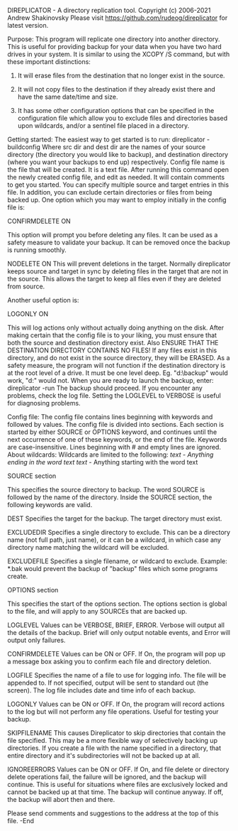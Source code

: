 DIREPLICATOR - A directory replication tool.
Copyright (c) 2006-2021 Andrew Shakinovsky
Please visit https://github.com/rudeog/direplicator for latest version.


Purpose:
This program will replicate one directory into another directory. This is 
useful for providing backup for your data when you have two hard drives in
your system. It is similar to using the XCOPY /S command, but with these
important distinctions:

1. It will erase files from the destination that no longer exist in the source.

2. It will not copy files to the destination if they already exist there and 
   have the same date/time and size.

3. It has some other configuration options that can be specified in the 
   configuration file which allow you to exclude files and directories based
   upon wildcards, and/or a sentinel file placed in a directory.
   
Getting started:
The easiest way to get started is to run:
  direplicator -buildconfig <config file name> <src dir> <dest dir>
Where src dir and dest dir are the names of your source directory (the directory
you would like to backup), and destination directory (where you want your
backups to end up) respectively. Config file name is the file that will be created.
It is a text file. After running this command open the newly created config file,
and edit as needed. It will contain comments to get you started. 
You can specify multiple source and target entries in this file. In addition, you 
can exclude certain directories or files from being backed up. 
One option which you may want to employ initially in the config file is:

CONFIRMDELETE ON

This option will prompt you before deleting any files. It can be used as a safety
measure to validate your backup. It can be removed once the backup is running
smoothly. 

NODELETE ON
This will prevent deletions in the target. Normally direplicator keeps source and
target in sync by deleting files in the target that are not in the source. This
allows the target to keep all files even if they are deleted from source.

Another useful option is:

LOGONLY ON

This will log actions only without actually doing anything on the disk.
After making certain that the config file is to your liking, you must ensure that
both the source and destination directory exist. Also ENSURE THAT THE DESTINATION
DIRECTORY CONTAINS NO FILES! If any files exist in this directory, and do not exist
in the source directory, they will be ERASED. As a safety measure, the program will
not function if the destination directory is at the root level of a drive. It must
be one level deep. Eg. "d:\backup" would work, "d:\" would not. 
When you are ready to launch the backup, enter:
direplicator -run <config file name>
The backup should proceed. If you encounter any problems, check the log file. Setting
the LOGLEVEL to VERBOSE is useful for diagnosing problems.

Config file:
The config file contains lines beginning with keywords and followed by values. 
The config file is divided into sections. Each section is started by either SOURCE or
OPTIONS keyword, and continues until the next occurrence of one of these keywords, or
the end of the file. Keywords are case-insensitive. Lines beginning with # and empty lines 
are ignored. 
About wildcards: Wildcards are limited to the following:
*text - Anything ending in the word text
text* - Anything starting with the word text

SOURCE section

This specifies the source directory to backup. The word SOURCE is followed by the name of
the directory. Inside the SOURCE section, the following keywords are valid.

  DEST <directory name>
Specifies the target for the backup. The target directory must exist.

  EXCLUDEDIR <dirspec>
Specifies a single directory to exclude. This can be a directory name (not full path, just name),
or it can be a wildcard, in which case any directory name matching the wildcard will be excluded. 

  EXCLUDEFILE <filespec>
Specifies a single filename, or wildcard to exclude. Example: *.bak would prevent the backup of
"backup" files which some programs create. 

OPTIONS section

This specifies the start of the options section. The options section is global to the file, and
will apply to any SOURCEs that are backed up.

  LOGLEVEL <value>
Values can be VERBOSE, BRIEF, ERROR. Verbose will output all the details of the backup. Brief
will only output notable events, and Error will output only failures. 

  CONFIRMDELETE <value> 
Values can be ON or OFF. If On, the program will pop up a message box asking you to confirm each
file and directory deletion. 

  LOGFILE <filename>
Specifies the name of a file to use for logging info. The file will be appended to. If not specified,
output will be sent to standard out (the screen). The log file includes date and time info of each
backup.

LOGONLY <value>
Values can be ON or OFF. If On, the program will record actions to the log but will not perform any
file operations. Useful for testing your backup.


  SKIPFILENAME <filename>
This causes Direplicator to skip directories that contain the file specified. This may be a more
flexible way of selectively backing up directories. If you create a file with the name specified
in a directory, that entire directory and it's subdirectories will not be backed up at all. 

  IGNOREERRORS <value>
Values can be ON or OFF. If On, and file delete or directory delete operations fail, 
the failure will be ignored, and the backup will continue. This is useful for situations where files
are exclusively locked and cannot be backed up at that time. The backup will continue anyway. If off,
the backup will abort then and there. 


Please send comments and suggestions to the address at the top of this file.
-End


